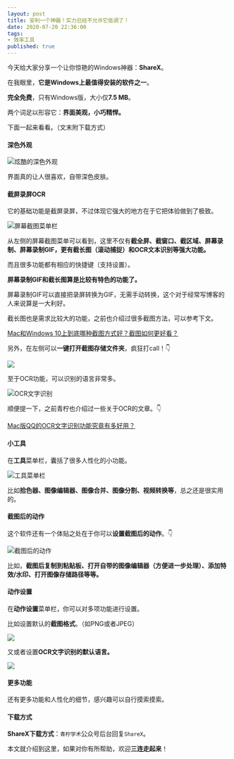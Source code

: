 ```yaml
---
layout: post
title: 安利一个神器！实力已经不允许它低调了！
date: 2020-07-20 22:36:00
tags: 
- 效率工具
published: true
---
```





今天给大家分享一个让你惊艳的Windows神器：**ShareX**。

在我眼里，**它是Windows上最值得安装的软件之一**。

**完全免费**，只有Windows版，大小仅**7.5 MB**。

两个词足以形容它：**界面美观，小巧精悍。**

下面一起来看看。（文末附下载方式）

#### 深色外观


![炫酷的深色外观](https://figurebed-iseex.oss-cn-hangzhou.aliyuncs.com/img/20200720214159.jpg)



界面真的让人很喜欢，自带深色皮肤。

#### 截屏录屏OCR

它的基础功能是截屏录屏，不过体现它强大的地方在于它把体验做到了极致。

![屏幕截图菜单栏](https://figurebed-iseex.oss-cn-hangzhou.aliyuncs.com/img/20200720214116.jpg)

从左侧的屏幕截图菜单可以看到，这里不仅有**截全屏、截窗口、截区域、屏幕录制、屏幕录制GIF，更有截长图（滚动捕捉）和OCR文本识别等强大功能。**

而且很多功能都有相应的快捷键（支持设置）。

**屏幕录制GIF和截长图算是比较有特色的功能了。**

屏幕录制GIF可以直接把录屏转换为GIF，无需手动转换，这个对于经常写博客的人来说算是一大利好。

截长图也是需求比较大的功能，之前也介绍过很多截图方法，可以参考下文。

[Mac和Windows 10上到底哪种截图方式好？截图如何更好看？](https://mp.weixin.qq.com/s/KN6oVuZDChnjqYs1WZ5VYg)

另外，在左侧可以**一键打开截图存储文件夹**，疯狂打call！👇

![](https://figurebed-iseex.oss-cn-hangzhou.aliyuncs.com/img/20200720222424.jpg)

至于OCR功能，可以识别的语言非常多。

![OCR文字识别](https://figurebed-iseex.oss-cn-hangzhou.aliyuncs.com/img/20200720215422.png)

顺便提一下，之前青柠也介绍过一些关于OCR的文章。👇

[Mac版QQ的OCR文字识别功能究竟有多好用？](https://mp.weixin.qq.com/s/X3fBsimpV25wXJyN5BX3ww)

#### 小工具

在**工具**菜单栏，囊括了很多人性化的小功能。

![工具菜单栏](https://figurebed-iseex.oss-cn-hangzhou.aliyuncs.com/img/20200720215628.jpg)

比如**拾色器、图像编辑器、图像合并、图像分割、视频转换等**，总之还是很实用的。

#### 截图后的动作

这个软件还有一个体贴之处在于你可以**设置截图后的动作**。👇

![截图后的动作](https://figurebed-iseex.oss-cn-hangzhou.aliyuncs.com/img/20200720221424.jpg)

比如，**截图后复制到粘贴板、打开自带的图像编辑器（方便进一步处理）、添加特效/水印、打开图像存储路径等等。**

#### 动作设置

在**动作设置**菜单栏，你可以对多项功能进行设置。

比如设置默认的**截图格式**。（如PNG或者JPEG）

![](https://figurebed-iseex.oss-cn-hangzhou.aliyuncs.com/img/20200720221833.jpg)

又或者设置**OCR文字识别的默认语言。**

![](https://figurebed-iseex.oss-cn-hangzhou.aliyuncs.com/img/20200720221918.png)





#### 更多功能

还有更多功能和人性化的细节，感兴趣可以自行摸索摸索。

#### 下载方式

**ShareX下载方式**：`青柠学术`公众号后台回复`ShareX`。

本文就介绍到这里，如果对你有所帮助，欢迎**三连走起来**！